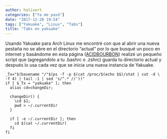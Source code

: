 ```yaml
---
author: halivert
categories: ["Ya me pasó"]
date: "2017-12-20 19:54"
tags: ["Yakuake", "Linux", "Tabs"]
title: "Tabs en yakuake"
---
```


Usando Yakuake para Arch Linux me encontré con que al abrir una nueva pestaña no
se abre en el directorio “actual” por lo que busqué un poco en internet y
basándome en esta página ([ACIDBOURBON][1]) realizé un pequeño script que
(agregandolo a tu .bashrc o .zshrc) guarda tu directorio actual y después lo usa
cada vez que se inicia una nueva instancia de Yakuake.

<!-- Seguir leyendo -->

```shell
_Tx="$(basename "/"$(ps -f -p $(cat /proc/$(echo $$)/stat | cut -d \  -f 4) | tail -1 | sed 's/^.* //'))"
if [ $_Tx = "yakuake" ]; then
  alias cd=changeDir;

  changeDir() {
    \cd $1;
    pwd > ~/.currentDir
  }

  if [ -e ~/.currentDir ]; then
    cd $(cat ~/.currentDir)
  fi
fi
```

[1]: https://acidbourbon.wordpress.com/2016/12/03/a-quick-and-dirty-fix-for-yakuakes-open-new-tab-in-same-directory-issue/
